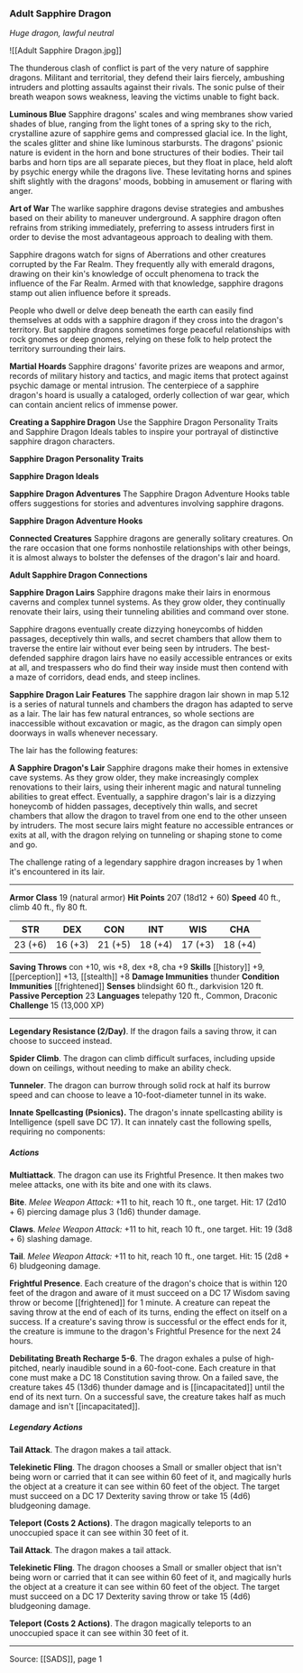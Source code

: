 ### Adult Sapphire Dragon
_Huge dragon, lawful neutral_

![[Adult Sapphire Dragon.jpg]]

The thunderous clash of conflict is part of the very nature of sapphire dragons. Militant and territorial, they defend their lairs fiercely, ambushing intruders and plotting assaults against their rivals. The sonic pulse of their breath weapon sows weakness, leaving the victims unable to fight back.


**Luminous Blue** Sapphire dragons' scales and wing membranes show varied shades of blue, ranging from the light tones of a spring sky to the rich, crystalline azure of sapphire gems and compressed glacial ice. In the light, the scales glitter and shine like luminous starbursts. The dragons' psionic nature is evident in the horn and bone structures of their bodies. Their tail barbs and horn tips are all separate pieces, but they float in place, held aloft by psychic energy while the dragons live. These levitating horns and spines shift slightly with the dragons' moods, bobbing in amusement or flaring with anger.


**Art of War** The warlike sapphire dragons devise strategies and ambushes based on their ability to maneuver underground. A sapphire dragon often refrains from striking immediately, preferring to assess intruders first in order to devise the most advantageous approach to dealing with them.

Sapphire dragons watch for signs of Aberrations and other creatures corrupted by the Far Realm. They frequently ally with emerald dragons, drawing on their kin's knowledge of occult phenomena to track the influence of the Far Realm. Armed with that knowledge, sapphire dragons stamp out alien influence before it spreads.

People who dwell or delve deep beneath the earth can easily find themselves at odds with a sapphire dragon if they cross into the dragon's territory. But sapphire dragons sometimes forge peaceful relationships with rock gnomes or deep gnomes, relying on these folk to help protect the territory surrounding their lairs.


**Martial Hoards** Sapphire dragons' favorite prizes are weapons and armor, records of military history and tactics, and magic items that protect against psychic damage or mental intrusion. The centerpiece of a sapphire dragon's hoard is usually a cataloged, orderly collection of war gear, which can contain ancient relics of immense power.


**Creating a Sapphire Dragon** Use the Sapphire Dragon Personality Traits and Sapphire Dragon Ideals tables to inspire your portrayal of distinctive sapphire dragon characters.

**Sapphire Dragon Personality Traits** 


**Sapphire Dragon Ideals** 



**Sapphire Dragon Adventures** The Sapphire Dragon Adventure Hooks table offers suggestions for stories and adventures involving sapphire dragons.

**Sapphire Dragon Adventure Hooks** 


**Connected Creatures** Sapphire dragons are generally solitary creatures. On the rare occasion that one forms nonhostile relationships with other beings, it is almost always to bolster the defenses of the dragon's lair and hoard.


**Adult Sapphire Dragon Connections** 



**Sapphire Dragon Lairs** Sapphire dragons make their lairs in enormous caverns and complex tunnel systems. As they grow older, they continually renovate their lairs, using their tunneling abilities and command over stone.

Sapphire dragons eventually create dizzying honeycombs of hidden passages, deceptively thin walls, and secret chambers that allow them to traverse the entire lair without ever being seen by intruders. The best-defended sapphire dragon lairs have no easily accessible entrances or exits at all, and trespassers who do find their way inside must then contend with a maze of corridors, dead ends, and steep inclines.

**Sapphire Dragon Lair Features** The sapphire dragon lair shown in map 5.12 is a series of natural tunnels and chambers the dragon has adapted to serve as a lair. The lair has few natural entrances, so whole sections are inaccessible without excavation or magic, as the dragon can simply open doorways in walls whenever necessary.

The lair has the following features:






**A Sapphire Dragon's Lair** Sapphire dragons make their homes in extensive cave systems. As they grow older, they make increasingly complex renovations to their lairs, using their inherent magic and natural tunneling abilities to great effect. Eventually, a sapphire dragon's lair is a dizzying honeycomb of hidden passages, deceptively thin walls, and secret chambers that allow the dragon to travel from one end to the other unseen by intruders. The most secure lairs might feature no accessible entrances or exits at all, with the dragon relying on tunneling or shaping stone to come and go.

The challenge rating of a legendary sapphire dragon increases by 1 when it's encountered in its lair.





---

**Armor Class** 19 (natural armor)
**Hit Points** 207 (18d12 + 60)
**Speed** 40 ft., climb 40 ft., fly 80 ft.

| STR     | DEX     | CON     | INT     | WIS     | CHA     |
|---------|---------|---------|---------|---------|---------|
| 23 (+6) | 16 (+3) | 21 (+5) | 18 (+4) | 17 (+3) | 18 (+4) |

**Saving Throws** con +10, wis +8, dex +8, cha +9
**Skills** [[history]] +9, [[perception]] +13, [[stealth]] +8
**Damage Immunities** thunder
**Condition Immunities** [[frightened]]
**Senses** blindsight 60 ft., darkvision 120 ft.
**Passive Perception** 23
**Languages** telepathy 120 ft., Common, Draconic
**Challenge** 15 (13,000 XP)

---

**Legendary Resistance (2/Day)**. If the dragon fails a saving throw, it can choose to succeed instead.

**Spider Climb**. The dragon can climb difficult surfaces, including upside down on ceilings, without needing to make an ability check.

**Tunneler**. The dragon can burrow through solid rock at half its burrow speed and can choose to leave a 10-foot-diameter tunnel in its wake.

**Innate Spellcasting (Psionics).** The dragon's innate spellcasting ability is Intelligence (spell save DC 17). It can innately cast the following spells, requiring no components:

##### Actions
**Multiattack**. The dragon can use its Frightful Presence. It then makes two melee attacks, one with its bite and one with its claws.

**Bite**. _Melee Weapon Attack:_ +11 to hit, reach 10 ft., one target. Hit: 17 (2d10 + 6) piercing damage plus 3 (1d6) thunder damage.

**Claws**. _Melee Weapon Attack:_ +11 to hit, reach 10 ft., one target. Hit: 19 (3d8 + 6) slashing damage.

**Tail**. _Melee Weapon Attack:_ +11 to hit, reach 10 ft., one target. Hit: 15 (2d8 + 6) bludgeoning damage.

**Frightful Presence**. Each creature of the dragon's choice that is within 120 feet of the dragon and aware of it must succeed on a DC 17 Wisdom saving throw or become [[frightened]] for 1 minute. A creature can repeat the saving throw at the end of each of its turns, ending the effect on itself on a success. If a creature's saving throw is successful or the effect ends for it, the creature is immune to the dragon's Frightful Presence for the next 24 hours.

**Debilitating Breath Recharge 5-6**. The dragon exhales a pulse of high-pitched, nearly inaudible sound in a 60-foot-cone. Each creature in that cone must make a DC 18 Constitution saving throw. On a failed save, the creature takes 45 (13d6) thunder damage and is [[incapacitated]] until the end of its next turn. On a successful save, the creature takes half as much damage and isn't [[incapacitated]].

##### Legendary Actions
**Tail Attack**. The dragon makes a tail attack.

**Telekinetic Fling**. The dragon chooses a Small or smaller object that isn't being worn or carried that it can see within 60 feet of it, and magically hurls the object at a creature it can see within 60 feet of the object. The target must succeed on a DC 17 Dexterity saving throw or take 15 (4d6) bludgeoning damage.

**Teleport (Costs 2 Actions)**. The dragon magically teleports to an unoccupied space it can see within 30 feet of it.

**Tail Attack**. The dragon makes a tail attack.

**Telekinetic Fling**. The dragon chooses a Small or smaller object that isn't being worn or carried that it can see within 60 feet of it, and magically hurls the object at a creature it can see within 60 feet of the object. The target must succeed on a DC 17 Dexterity saving throw or take 15 (4d6) bludgeoning damage.

**Teleport (Costs 2 Actions)**. The dragon magically teleports to an unoccupied space it can see within 30 feet of it.


---

Source: [[SADS]], page 1